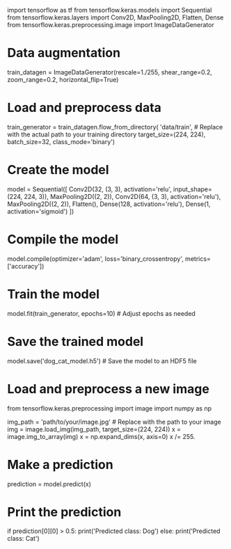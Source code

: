 import tensorflow as tf
from tensorflow.keras.models import Sequential
from tensorflow.keras.layers import Conv2D, MaxPooling2D, Flatten, Dense
from tensorflow.keras.preprocessing.image import ImageDataGenerator

# Data augmentation
train_datagen = ImageDataGenerator(rescale=1./255,
                                   shear_range=0.2,
                                   zoom_range=0.2,
                                   horizontal_flip=True)

# Load and preprocess data
train_generator = train_datagen.flow_from_directory(
    'data/train',  # Replace with the actual path to your training directory
    target_size=(224, 224),
    batch_size=32,
    class_mode='binary')

# Create the model
model = Sequential([
    Conv2D(32, (3, 3), activation='relu', input_shape=(224, 224, 3)),
    MaxPooling2D((2, 2)),
    Conv2D(64, (3, 3), activation='relu'),
    MaxPooling2D((2, 2)),
    Flatten(),
    Dense(128, activation='relu'),
    Dense(1, activation='sigmoid')
])

# Compile the model
model.compile(optimizer='adam', loss='binary_crossentropy', metrics=['accuracy'])

# Train the model
model.fit(train_generator, epochs=10)  # Adjust epochs as needed

# Save the trained model
model.save('dog_cat_model.h5')  # Save the model to an HDF5 file

# Load and preprocess a new image
from tensorflow.keras.preprocessing import image
import numpy as np

img_path = 'path/to/your/image.jpg'  # Replace with the path to your image
img = image.load_img(img_path, target_size=(224, 224))
x = image.img_to_array(img)
x = np.expand_dims(x, axis=0)
x /= 255.

# Make a prediction
prediction = model.predict(x)

# Print the prediction
if prediction[0][0] > 0.5:
    print('Predicted class: Dog')
else:
    print('Predicted class: Cat')
